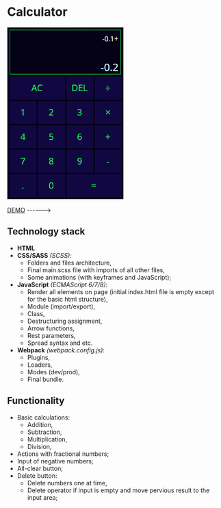 # Calculator #
![Calculator](preview.png)

[DEMO](https://gleb-bayeshko.github.io/calculator/) ------>

## Technology stack ##
* **HTML**
* **CSS/SASS** *(SCSS)*:
  * Folders and files architecture,
  * Final main.scss file with imports of all other files,
  * Some animations (with keyframes and JavaScript);
* **JavaScript** *(ECMAScript 6/7/8)*:
  * Render all elements on page (initial index.html file is empty except for the basic html structure),
  * Module (import/export),
  * Class,
  * Destructuring assignment,
  * Arrow functions,
  * Rest parameters,
  * Spread syntax and etc.
* **Webpack** *(webpack.config.js)*:
  * Plugins,
  * Loaders,
  * Modes (dev/prod),
  * Final bundle.

## Functionality ##
- Basic calculations:
  - Addition,
  - Subtraction,
  - Multiplication,
  - Division,
- Actions with fractional numbers;
- Input of negative numbers;
- All-clear button;
- Delete button:
  - Delete numbers one at time,
  - Delete operator if input is empty and move pervious result to the input area;